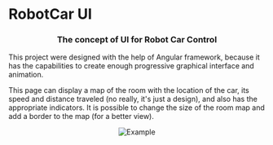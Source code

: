 # RobotCar UI

<h3 align="center">The concept of UI for Robot Car Control</h3> 

This project were designed with the help of Angular framework, because it has the capabilities to create enough progressive graphical interface and animation.

This page can display a map of the room with the location of the car, its speed and distance traveled (no really, it's just a design), and also has the appropriate indicators. It is possible to change the size of the room map and add a border to the map (for a better view).

<p align="center">
    <img src=".img/home.png" alt="Example">
</p>